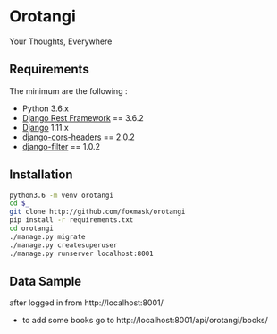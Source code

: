 Orotangi
========

Your Thoughts, Everywhere 


Requirements
------------

The minimum are the following :

* Python 3.6.x
* [Django Rest Framework](http://www.django-rest-framework.org/) == 3.6.2
* [Django](https://www.djangoproject.com/) 1.11.x
* [django-cors-headers](https://pypi.python.org/pypi/django-cors-headers) == 2.0.2
* [django-filter](https://pypi.python.org/pypi/django-filter) == 1.0.2


Installation
------------

```bash
python3.6 -m venv orotangi
cd $_
git clone http://github.com/foxmask/orotangi
pip install -r requirements.txt
cd orotangi
./manage.py migrate
./manage.py createsuperuser
./manage.py runserver localhost:8001
```

Data Sample
-----------

after logged in from http://localhost:8001/

* to add some books go to http://localhost:8001/api/orotangi/books/

